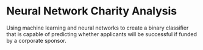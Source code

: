 # Neural Network Charity Analysis
Using  machine learning and neural networks to create a binary classifier that is capable of predicting whether applicants will be successful if funded by a corporate sponsor.
